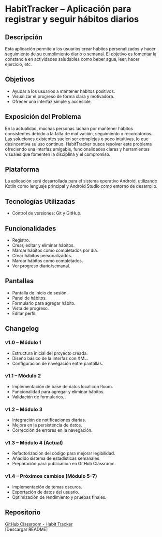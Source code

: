 # HabitTracker – Aplicación para registrar y seguir hábitos diarios

## Descripción
Esta aplicación permite a los usuarios crear hábitos personalizados y hacer seguimiento de su cumplimiento diario o semanal. 
El objetivo es fomentar la constancia en actividades saludables como beber agua, leer, hacer ejercicio, etc.

## Objetivos
- Ayudar a los usuarios a mantener hábitos positivos.
- Visualizar el progreso de forma clara y motivadora.
- Ofrecer una interfaz simple y accesible.

## Exposición del Problema
En la actualidad, muchas personas luchan por mantener hábitos consistentes debido a la falta de motivación, 
seguimiento o recordatorios. Las soluciones existentes suelen ser complejas o poco intuitivas, lo que desincentiva su uso continuo. 
HabitTracker busca resolver este problema ofreciendo una interfaz amigable, funcionalidades claras y herramientas visuales 
que fomenten la disciplina y el compromiso.

## Plataforma
La aplicación será desarrollada para el sistema operativo Android, utilizando Kotlin como lenguaje principal y Android Studio como 
entorno de desarrollo.

## Tecnologías Utilizadas
- Control de versiones: Git y GitHub.

## Funcionalidades
- Registro.
- Crear, editar y eliminar hábitos.
- Marcar hábitos como completados por día.
- Crear hábitos personalizados.
- Marcar hábitos como completados.
- Ver progreso diario/semanal.

## Pantallas
- Pantalla de inicio de sesión.
- Panel de hábitos.
- Formulario para agregar hábito.
- Vista de progreso.
- Editar perfil.

## Changelog

### v1.0 – Módulo 1
- Estructura inicial del proyecto creada.
- Diseño básico de la interfaz con XML.
- Configuración de navegación entre pantallas.

### v1.1 – Módulo 2
- Implementación de base de datos local con Room.
- Funcionalidad para agregar y eliminar hábitos.
- Validación de formularios.

### v1.2 – Módulo 3
- Integración de notificaciones diarias.
- Mejora en la persistencia de datos.
- Corrección de errores en la navegación.

### v1.3 – Módulo 4 (Actual)
- Refactorización del código para mejorar legibilidad.
- Añadido sistema de estadísticas semanales.
- Preparación para publicación en GitHub Classroom.

### v1.4 – Próximos cambios (Módulo 5–7)
- Implementación de temas oscuros.
- Exportación de datos del usuario.
- Optimización de rendimiento y pruebas finales.

## Repositorio
[GitHub Classroom - Habit Tracker](https://github.com/tu-usuario/habit-tracker)  
[Descargar README]